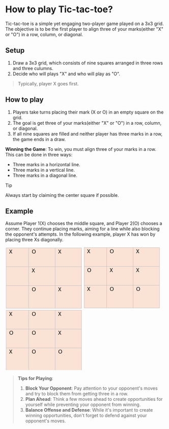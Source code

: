 # How to play Tic-tac-toe?
Tic-tac-toe is a simple yet engaging two-player game played on a 3x3 grid. The objective is to be the first player to align three of your marks(either "X" or "O") in a row, column, or diagonal.
## Setup
1. Draw a 3x3 grid, which consists of nine squares arranged in three rows and three culumns.
2. Decide who will plays "X" and who will play as "O".

  >Typically, player X goes first.
 ## How to play
 1. Players take turns placing their mark (X or O) in an empty square on the grid.
 2. The goal is get three of your marks(either "X" or "O") in a row, column, or diagonal.
 3. If all nine squares are filled and neither player has three marks in a row, the game ends in a draw.

**Winning the Game**: To win, you must align three of your marks in a row. This can be done in three ways:
* Three marks in a horizontal line.
* Three marks in a vertical line.
* Three marks in a diagonal line.
>[!TIP]
> Always start by claiming the center square if possible.

## Example
Assume Player 1(X) chooses the middle square, and Player 2(O) chooses a corner. They continue placing marks, aiming for a line while also blocking the opponent's attempts.
In the following example, player X has won by placing three Xs diagonally.

![Tic-tac-toe](/Tic-tac-toe_sqaure.png)   ![Tic-tac-toe](/Tic-tac-toe_sqaure2.png)    ![Tic-tac-toe](/Tic-tac-toe_sqaure3.png)

> **Tips for Playing**:
> 1. **Block Your Opponent**: Pay attention to your opponent's moves and try to block them from getting three in a row.
> 2. **Plan Ahead**: Think a few moves ahead to create opportunities for yourself while preventing your opponent from winning.
> 3. **Balance Offense and Defense**: While it's important to create winning opportunities, don't forget to defend against your opponent's moves.
